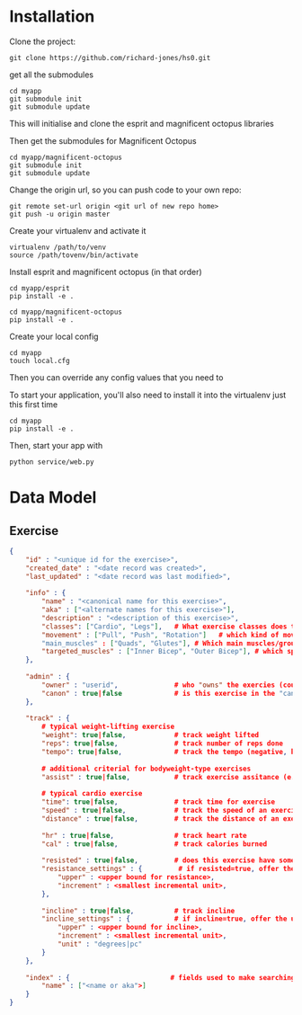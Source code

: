 # Installation 

Clone the project:

    git clone https://github.com/richard-jones/hs0.git

get all the submodules

    cd myapp
    git submodule init
    git submodule update

This will initialise and clone the esprit and magnificent octopus libraries

Then get the submodules for Magnificent Octopus

    cd myapp/magnificent-octopus
    git submodule init
    git submodule update

Change the origin url, so you can push code to your own repo:

    git remote set-url origin <git url of new repo home>
    git push -u origin master

Create your virtualenv and activate it

    virtualenv /path/to/venv
    source /path/tovenv/bin/activate

Install esprit and magnificent octopus (in that order)

    cd myapp/esprit
    pip install -e .
    
    cd myapp/magnificent-octopus
    pip install -e .
    
Create your local config

    cd myapp
    touch local.cfg

Then you can override any config values that you need to

To start your application, you'll also need to install it into the virtualenv just this first time

    cd myapp
    pip install -e .

Then, start your app with

    python service/web.py

# Data Model

## Exercise

```json
{
    "id" : "<unique id for the exercise>",
    "created_date" : "<date record was created>",
    "last_updated" : "<date record was last modified>",
    
    "info" : {
        "name" : "<canonical name for this exercise>",
        "aka" : ["<alternate names for this exercise>"],
        "description" : "<description of this exercise>",
        "classes": ["Cardio", "Legs"],   # What exercise classes does this belong to
        "movement" : ["Pull", "Push", "Rotation"]   # which kind of movement is it?
        "main_muscles" : ["Quads", "Glutes"], # Which main muscles/groups does this exercise hit
        "targeted_muscles" : ["Inner Bicep", "Outer Bicep"], # which specific muscles in the group does this exercise hit
    },
    
    "admin" : {
        "owner" : "userid",              # who "owns" the exercies (could be made by a specific user)
        "canon" : true|false             # is this exercise in the "canonical" exercise database
    },
    
    "track" : {
        # typical weight-lifting exercise
        "weight": true|false,            # track weight lifted
        "reps": true|false,              # track number of reps done
        "tempo": true|false,             # track the tempo (negative, hold, movement)
        
        # additional criterial for bodyweight-type exercises
        "assist" : true|false,           # track exercise assitance (e.g. counter-weight for pull-ups)
        
        # typical cardio exercise
        "time": true|false,              # track time for exercise
        "speed" : true|false,            # track the speed of an exercise
        "distance" : true|false,         # track the distance of an exercise
        
        "hr" : true|false,               # track heart rate
        "cal" : true|false,              # track calories burned
        
        "resisted" : true|false,         # does this exercise have some other form of resistance (e.g. cardio machine level)
        "resistance_settings" : {         # if resisted=true, offer the user these options
            "upper" : <upper bound for resistance>,
            "increment" : <smallest incremental unit>,
        },
        
        "incline" : true|false,          # track incline
        "incline_settings" : {           # if incline=true, offer the user these options
            "upper" : <upper bound for incline>,
            "increment" : <smallest incremental unit>,
            "unit" : "degrees|pc"
        }
    },
    
    "index" : {                         # fields used to make searching/indexing easier
        "name" : ["<name or aka">]
    }
}
```